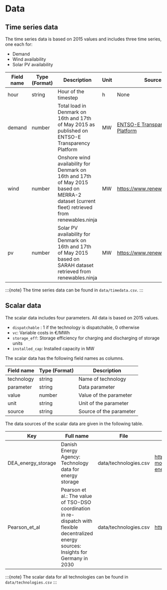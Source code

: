 # Data

## Time series data

The time series data is based on 2015 values and includes three time series, one each for:

- Demand
- Wind availability
- Solar PV availability

| Field name | Type (Format) | Description | Unit  | Source |
| ---        | ---           | ---         | ---   | ---    |
| hour | string | Hour of the timestep | h | None |
| demand | number | Total load in Denmark on 16th and 17th of May 2015 as published on ENTSO-E Transparency Platform  | MW  | [ENTSO-E Transparency Platform](https://transparency.entsoe.eu/load-domain/r2/totalLoadR2/show) |
| wind | number | Onshore wind availability for Denmark on 16th and 17th of May 2015 based on MERRA-2 dataset (current fleet) retrieved from renewables.ninja | MW | https://www.renewables.ninja/ |
| pv | number | Solar PV availability for Denmark on 16th and 17th of May 2015 based on SARAH dataset retrieved from renewables.ninja | MW | https://www.renewables.ninja/ |

:::{note}
The time series data can be found in `data/timedata.csv`.
:::


## Scalar data 

The scalar data includes four parameters. All data is based on 2015 values.

- `dispatchable` : 1 if the technology is dispatchable, 0 otherwise 
- `vc`: Variable costs in €/MWh
- `storage_eff`: Storage efficiency for charging and discharging of storage units
- `installed_cap`: Installed capacity in MW

The scalar data has the following field names as columns.

| Field name | Type (Format) | Description |
| --- | --- | --- |
| technology | string | Name of technology |
| parameter | string  | Data parameter | 
| value | number | Value of the parameter |
| unit | string | Unit of the parameter |
| source | string | Source of the parameter |


The data sources of the scalar data are given in the following table.

| Key | Full name | File | Source |
| --- | ---       | ---  | ---    |
| DEA_energy_storage | Danish Energy Agency: Technology data for energy storage | data/technologies.csv | https://ens.dk/en/our-services/projections-and-models/technology-data/technology-data-energy-storage | 
| Pearson_et_al | Pearson et al.: The value of TSO-DSO coordination in re-dispatch with flexible decentralized energy sources: Insights for Germany in 2030 | data/technologies.csv | https://doi.org/10.1016/j.apenergy.2022.119905 |

:::{note}
The scalar data for all technologies can be found in `data/technologies.csv`
:::